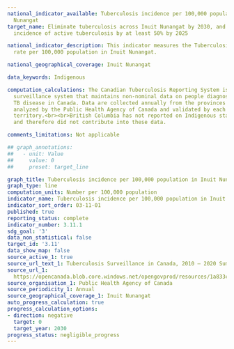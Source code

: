 ```yaml
---
national_indicator_available: Tuberculosis incidence per 100,000 population in Inuit
  Nunangat
target_name: Eliminate tuberculosis across Inuit Nunangat by 2030, and reducing the
  incidence of active tuberculosis by at least 50% by 2025

national_indicator_description: This indicator measures the Tuberculosis incidence
  rate per 100,000 population in Inuit Nunangat.

national_geographical_coverage: Inuit Nunangat

data_keywords: Indigenous

computation_calculations: The Canadian Tuberculosis Reporting System is a case-based
  surveillance system that maintains non-nominal data on people diagnosed with active
  TB disease in Canada. Data are collected annually from the provinces and territories,
  analyzed by the Public Health Agency of Canada and validated by each province and
  territory.<br><br>British Columbia has not reported on Indigenous status since 2016,
  and therefore did not contribute into these data.

comments_limitations: Not applicable

## graph_annotations:
##   - unit: Value
##     value: 0
##     preset: target_line

graph_title: Tuberculosis incidence per 100,000 population in Inuit Nunangat
graph_type: line
computation_units: Number per 100,000 population
indicator_name: Tuberculosis incidence per 100,000 population in Inuit Nunangat
indicator_sort_order: 03-11-01
published: true
reporting_status: complete
indicator_number: 3.11.1
sdg_goal: '3'
data_non_statistical: false
target_id: '3.11'
data_show_map: false
source_active_1: true
source_url_text_1: Tuberculosis Surveillance in Canada, 2010 – 2020 Summary Report
source_url_1: 
  https://opencanada.blob.core.windows.net/opengovprod/resources/1a833c68-0daa-440e-a8a2-a2e42d697c4b/english-pdf-5-english.pdf?sr=b&sp=r&sig=%2BPb3p/aSkqI5%2BAV7EuRD%2ByCLn%2BUX1OB3Icp2KIrzL4k%3D&sv=2019-07-07&se=2023-08-21T20%3A25%3A02Z
source_organisation_1: Public Health Agency of Canada
source_periodicity_1: Annual
source_geographical_coverage_1: Inuit Nunangat
auto_progress_calculation: true
progress_calculation_options:
- direction: negative
  target: 0
  target_year: 2030
progress_status: negligible_progress
---
```


